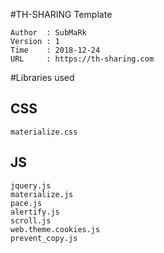 #TH-SHARING Template

    Author  : SubMaRk
    Version : 1
    Time    : 2018-12-24
    URL     : https://th-sharing.com

#Libraries used
## CSS
    materialize.css
## JS

    jquery.js
    materialize.js
    pace.js
    alertify.js
    scroll.js
    web.theme.cookies.js
    prevent_copy.js
